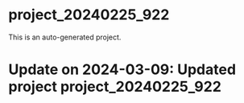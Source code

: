 # project_20240225_922

This is an auto-generated project.

# Update on 2024-03-09: Updated project project_20240225_922
